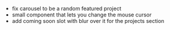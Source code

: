 - fix carousel to be a random featured project
- small component that lets you change the mouse cursor
- add coming soon slot with blur over it for the projects section
